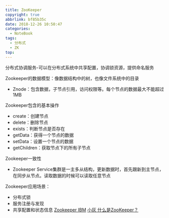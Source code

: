 ```yaml
---
title: ZooKeeper
copyright: true
abbrlink: bf85b35c
date: 2018-12-26 10:50:47
categories:
  - NoteBook
tags:
  - 分布式
  - ZK
top:
---
```


分布式协调服务-可以在分布式系统中共享配置，协调锁资源，提供命名服务

Zookeeper的数据模型：像数据结构中的树，也像文件系统中的目录
  - Znode：包含数据，子节点引用，访问权限等。每个节点的数据最大不能超过1MB
  <!-- more -->
Zookeeper包含的基本操作
- create：创建节点
- delete：删除节点
- exists：判断节点是否存在
- getData：获得一个节点的数据
- setData：设置一个节点的数据
- getChildren：获取节点下的所有子节点

Zookeeper一致性
- Zookeeper Service集群是一主多从结构，更新数据时，首先跟新到主节点，在同步从节点。读取数据的时候可以读取任意节点

Zookeeper应用场景：

- 分布式锁
- 服务注册与发现
- 共享配置和状态信息
[Zookeeper IBM](https://www.ibm.com/developerworks/cn/opensource/os-cn-zookeeper/index.html)
[小灰 什么是ZooKeeper？](https://juejin.im/post/5b037d5c518825426e024473)